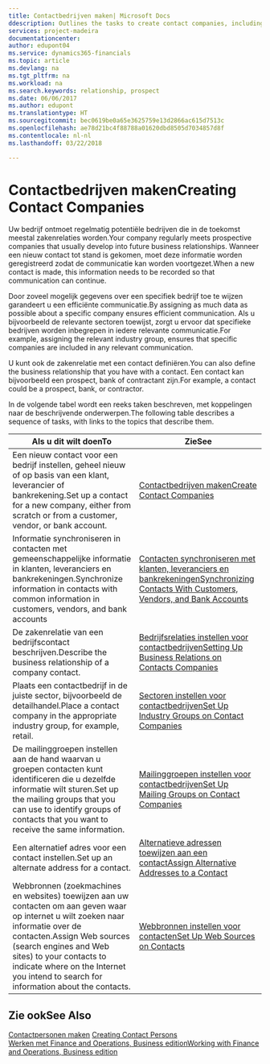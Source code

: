 ```yaml
---
title: Contactbedrijven maken| Microsoft Docs
ddescription: Outlines the tasks to create contact companies, including assigning relevant data about prospects and defining the business relationships you have with companies.
services: project-madeira
documentationcenter: 
author: edupont04
ms.service: dynamics365-financials
ms.topic: article
ms.devlang: na
ms.tgt_pltfrm: na
ms.workload: na
ms.search.keywords: relationship, prospect
ms.date: 06/06/2017
ms.author: edupont
ms.translationtype: HT
ms.sourcegitcommit: bec0619be0a65e3625759e13d2866ac615d7513c
ms.openlocfilehash: ae78d21bc4f88788a01620dbd8505d7034857d8f
ms.contentlocale: nl-nl
ms.lasthandoff: 03/22/2018

---
```

# <a name="creating-contact-companies"></a><span data-ttu-id="9e41f-102">Contactbedrijven maken</span><span class="sxs-lookup"><span data-stu-id="9e41f-102">Creating Contact Companies</span></span>
<span data-ttu-id="9e41f-103">Uw bedrijf ontmoet regelmatig potentiële bedrijven die in de toekomst meestal zakenrelaties worden.</span><span class="sxs-lookup"><span data-stu-id="9e41f-103">Your company regularly meets prospective companies that usually develop into future business relationships.</span></span> <span data-ttu-id="9e41f-104">Wanneer een nieuw contact tot stand is gekomen, moet deze informatie worden geregistreerd zodat de communicatie kan worden voortgezet.</span><span class="sxs-lookup"><span data-stu-id="9e41f-104">When a new contact is made, this information needs to be recorded so that communication can continue.</span></span>

<span data-ttu-id="9e41f-105">Door zoveel mogelijk gegevens over een specifiek bedrijf toe te wijzen garandeert u een efficiënte communicatie.</span><span class="sxs-lookup"><span data-stu-id="9e41f-105">By assigning as much data as possible about a specific company ensures efficient communication.</span></span> <span data-ttu-id="9e41f-106">Als u bijvoorbeeld de relevante sectoren toewijst, zorgt u ervoor dat specifieke bedrijven worden inbegrepen in iedere relevante communicatie.</span><span class="sxs-lookup"><span data-stu-id="9e41f-106">For example, assigning the relevant industry group, ensures that specific companies are included in any relevant communication.</span></span>

<span data-ttu-id="9e41f-107">U kunt ook de zakenrelatie met een contact definiëren.</span><span class="sxs-lookup"><span data-stu-id="9e41f-107">You can also define the business relationship that you have with a contact.</span></span> <span data-ttu-id="9e41f-108">Een contact kan bijvoorbeeld een prospect, bank of contractant zijn.</span><span class="sxs-lookup"><span data-stu-id="9e41f-108">For example, a contact could be a prospect, bank, or contractor.</span></span>

<span data-ttu-id="9e41f-109">In de volgende tabel wordt een reeks taken beschreven, met koppelingen naar de beschrijvende onderwerpen.</span><span class="sxs-lookup"><span data-stu-id="9e41f-109">The following table describes a sequence of tasks, with links to the topics that describe them.</span></span>

| <span data-ttu-id="9e41f-110">Als u dit wilt doen</span><span class="sxs-lookup"><span data-stu-id="9e41f-110">To</span></span> | <span data-ttu-id="9e41f-111">Zie</span><span class="sxs-lookup"><span data-stu-id="9e41f-111">See</span></span> |
| --- | --- |
| <span data-ttu-id="9e41f-112">Een nieuw contact voor een bedrijf instellen, geheel nieuw of op basis van een klant, leverancier of bankrekening.</span><span class="sxs-lookup"><span data-stu-id="9e41f-112">Set up a contact for a new company, either from scratch or from a customer, vendor, or bank account.</span></span> |[<span data-ttu-id="9e41f-113">Contactbedrijven maken</span><span class="sxs-lookup"><span data-stu-id="9e41f-113">Create Contact Companies</span></span>](marketing-how-create-contact-companies.md) |
| <span data-ttu-id="9e41f-114">Informatie synchroniseren in contacten met gemeenschappelijke informatie in klanten, leveranciers en bankrekeningen.</span><span class="sxs-lookup"><span data-stu-id="9e41f-114">Synchronize information in contacts with common information in customers, vendors, and bank accounts</span></span> |[<span data-ttu-id="9e41f-115">Contacten synchroniseren met klanten, leveranciers en bankrekeningen</span><span class="sxs-lookup"><span data-stu-id="9e41f-115">Synchronizing Contacts With Customers, Vendors, and Bank Accounts</span></span>](marketing-synchronize-contacts-customers-vendors-bank-accounts.md) |
| <span data-ttu-id="9e41f-116">De zakenrelatie van een bedrijfscontact beschrijven.</span><span class="sxs-lookup"><span data-stu-id="9e41f-116">Describe the business relationship of a company contact.</span></span> |[<span data-ttu-id="9e41f-117">Bedrijfsrelaties instellen voor contactbedrijven</span><span class="sxs-lookup"><span data-stu-id="9e41f-117">Setting Up Business Relations on Contacts Companies</span></span>](marketing-business-relations.md) |
| <span data-ttu-id="9e41f-118">Plaats een contactbedrijf in de juiste sector, bijvoorbeeld de detailhandel.</span><span class="sxs-lookup"><span data-stu-id="9e41f-118">Place a contact company in the appropriate industry group, for example, retail.</span></span> |[<span data-ttu-id="9e41f-119">Sectoren instellen voor contactbedrijven</span><span class="sxs-lookup"><span data-stu-id="9e41f-119">Set Up Industry Groups on Contact Companies</span></span>](marketing-industry-groups.md) |
| <span data-ttu-id="9e41f-120">De mailinggroepen instellen aan de hand waarvan u groepen contacten kunt identificeren die u dezelfde informatie wilt sturen.</span><span class="sxs-lookup"><span data-stu-id="9e41f-120">Set up the mailing groups that you can use to identify groups of contacts that you want to receive the same information.</span></span> |[<span data-ttu-id="9e41f-121">Mailinggroepen instellen voor contactbedrijven</span><span class="sxs-lookup"><span data-stu-id="9e41f-121">Set Up Mailing Groups on Contact Companies</span></span>](marketing-mailing-groups.md) |
| <span data-ttu-id="9e41f-122">Een alternatief adres voor een contact instellen.</span><span class="sxs-lookup"><span data-stu-id="9e41f-122">Set up an alternate address for a contact.</span></span> |[<span data-ttu-id="9e41f-123">Alternatieve adressen toewijzen aan een contact</span><span class="sxs-lookup"><span data-stu-id="9e41f-123">Assign Alternative Addresses to a Contact</span></span>](marketing-how-assign-alternate-address.md) |
| <span data-ttu-id="9e41f-124">Webbronnen (zoekmachines en websites) toewijzen aan uw contacten om aan geven waar op internet u wilt zoeken naar informatie over de contacten.</span><span class="sxs-lookup"><span data-stu-id="9e41f-124">Assign Web sources (search engines and Web sites) to your contacts to indicate where on the Internet you intend to search for information about the contacts.</span></span> |[<span data-ttu-id="9e41f-125">Webbronnen instellen voor contacten</span><span class="sxs-lookup"><span data-stu-id="9e41f-125">Set Up Web Sources on Contacts</span></span>](marketing-web-sources.md) |

## <a name="see-also"></a><span data-ttu-id="9e41f-126">Zie ook</span><span class="sxs-lookup"><span data-stu-id="9e41f-126">See Also</span></span>
<span data-ttu-id="9e41f-127">[Contactpersonen maken](marketing-create-contact-persons.md) </span><span class="sxs-lookup"><span data-stu-id="9e41f-127">[Creating Contact Persons](marketing-create-contact-persons.md) </span></span>  
[<span data-ttu-id="9e41f-128">Werken met Finance and Operations, Business edition</span><span class="sxs-lookup"><span data-stu-id="9e41f-128">Working with Finance and Operations, Business edition</span></span>](ui-work-product.md)


